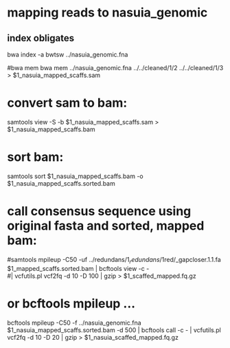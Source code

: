 # mapping reads to nasuia_genomic

## index obligates
bwa index -a bwtsw ../nasuia_genomic.fna

#bwa mem
bwa mem ../nasuia_genomic.fna ../../cleaned/$1/$2 ../../cleaned/$1/$3 > $1_nasuia_mapped_scaffs.sam

# convert sam to bam:
samtools view -S -b $1_nasuia_mapped_scaffs.sam > $1_nasuia_mapped_scaffs.bam

# sort bam:
samtools sort $1_nasuia_mapped_scaffs.bam -o $1_nasuia_mapped_scaffs.sorted.bam

# call consensus sequence using original fasta and sorted, mapped bam:
#samtools mpileup -C50 -uf ../redundans/$1_redundans/$1red/_gapcloser.1.1.fa $1_mapped_scaffs.sorted.bam | bcftools view -c - \
      #| vcfutils.pl vcf2fq -d 10 -D 100 | gzip > $1_scaffed_mapped.fq.gz
# or bcftools mpileup ...

bcftools mpileup -C50 -f ../nasuia_genomic.fna $1_nasuia_mapped_scaffs.sorted.bam -d 500 | bcftools call -c - | vcfutils.pl vcf2fq -d 10 -D 20 | gzip > $1_nasuia_scaffed_mapped.fq.gz
